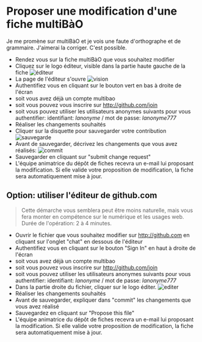 # Proposer une modification d'une fiche multiBàO

Je me promène sur multiBàO et je vois une faute d'orthographe et de grammaire. J'aimerai la corriger. C'est possible.

* Rendez vous sur la fiche multiBàO que vous souhaitez modifier
* Cliquez sur le logo éditeur, visible dans la partie haute gauche de la fiche
![éditeur](https://framapic.org/tmnZlGFmc1PC/lPMGxuPbLWre.png)
* La page de l'éditeur s'ouvre
![vision](https://framapic.org/761Pgp9D5rTf/lZIAbUohes1v.png)
* Authentifiez vous en cliquant sur le bouton vert en bas à droite de l'écran
 * soit vous avez déjà un compte multibao
 * soit vous pouvez vous inscrire sur http://github.com/join
 * soit vous pouvez utiliser les utilisateurs anonymes suivants pour vous authentifier: identifiant: *lanonyme* / mot de passe: *lanonyme777*
* Réaliser les changements souhaités
* Cliquer sur la disquette pour sauvegarder votre contribution
![sauvegarde](https://framapic.org/CywnlhlB0hTU/GMFYSDW8w3x6.png)
* Avant de sauvegarder, décrivez les changements que vous avez réalisés:
![commit](https://framapic.org/tV6vu2QpUJLe/cO2MhRgWIQQk.png)
* Sauvegarder en cliquant sur "submit change request"
* L'équipe animatrice du dépôt de fiches recevra un e-mail lui proposant la modification. Si elle valide votre proposition de modification, la fiche sera automatiquement mise à jour. 

## Option: utiliser l'éditeur de github.com

> Cette démarche vous semblera peut être moins naturelle, mais vous fera monter en compétence sur le numérique et les usages web. Durée de l'opération: 2 à 4 minutes.

* Ouvrir le fichier que vous souhaitez modifier sur http://github.com en cliquant sur l'onglet "chat" en dessous de l'éditeur
* Authentifiez vous en cliquant sur le bouton "Sign In" en haut à droite de l'écran
 * soit vous avez déjà un compte multibao
 * soit vous pouvez vous inscrire sur http://github.com/join
 * soit vous pouvez utiliser les utilisateurs anonymes suivants pour vous authentifier: identifiant: *lanonyme* / mot de passe: *lanonyme777*
* Dans la partie droite du fichier, cliquer sur le logo éditer.
![editer](https://help.github.com/assets/images/help/repository/edit-file-edit-button.png)
* Réaliser les changements souhaités
* Avant de sauvegarder, expliquer dans "commit" les changements que vous avez réalisé 
* Sauvegardez en cliquant sur "Propose this file"
* L'équipe animatrice du dépôt de fiches recevra un e-mail lui proposant la modification. Si elle valide votre proposition de modification, la fiche sera automatiquement mise à jour.
